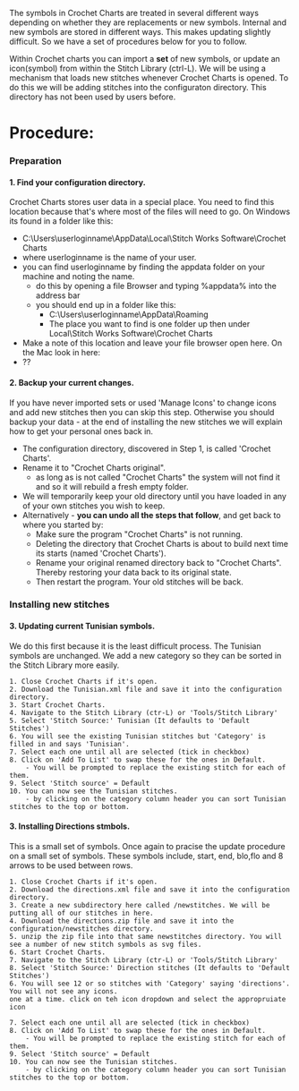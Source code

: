 The symbols in Crochet Charts are treated in several different ways depending on whether they are replacements or new symbols.
Internal and new symbols are stored in different ways. This makes updating slightly difficult. So we have a set of procedures below for you to follow.

Within Crochet charts you can import a **set** of new symbols, or update an icon(symbol) from within the Stitch Library (ctrl-L).
We will be using a mechanism that loads new stitches whenever Crochet Charts is opened.
To do this we will be adding stitches into the configuraton directory. This directory has not been used by users before.

# Procedure: #
### Preparation
#### 1. Find your configuration directory.

Crochet Charts stores user data in a special place. You need to find this location because that's where most of the files will need to go.
On Windows its found in a folder like this:
   - C:\Users\userloginname\AppData\Local\Stitch Works Software\Crochet Charts
   - where userloginname is the name of your user.
   - you can find userloginname by finding the appdata folder on your machine and noting the name.
      - do this by opening a file Browser and typing %appdata% into the address bar
      - you should end up in a folder like this:
         - C:\Users\userloginname\AppData\Roaming
         - The place you want to find is one folder up then under Local\Stitch Works Software\Crochet Charts
   - Make a note of this location and leave your file browser open here.
On the Mac look in here:
   - ??
   
#### 2. Backup your current changes.

If you have never imported sets or used 'Manage Icons' to change icons and add new stitches then you can skip this step.
Otherwise you should backup your data - at the end of installing the new stitches we will explain how to get your personal ones back in.
   - The configuration directory, discovered in Step 1, is called 'Crochet Charts'.
   - Rename it to "Crochet Charts original".
       - as long as is not called "Crochet Charts" the system will not find it and so it will rebuild a fresh empty folder.
   - We will temporarily keep your old directory until you have loaded in any of your own stitches you wish to keep.
   - Alternatively - **you can undo all the steps that follow**, and get back to where you started by:
       - Make sure the program "Crochet Charts" is not running.
       - Deleting the directory that Crochet Charts is about to build next time its starts (named 'Crochet Charts').
       - Rename your original renamed directory back to "Crochet Charts". Thereby restoring your data back to its original state.
       - Then restart the program. Your old stitches will be back.

### Installing new stitches
#### 3. Updating current Tunisian symbols.

We do this first because it is the least difficult process.
The Tunisian symbols are unchanged. We add a new category so they can be sorted in the Stitch Library more easily.

    1. Close Crochet Charts if it's open.
    2. Download the Tunisian.xml file and save it into the configuration directory.
    3. Start Crochet Charts.
    4. Navigate to the Stitch Library (ctr-L) or 'Tools/Stitch Library'
    5. Select 'Stitch Source:' Tunisian (It defaults to 'Default Stitches')
    6. You will see the existing Tunisian stitches but 'Category' is filled in and says 'Tunisian'.
    7. Select each one until all are selected (tick in checkbox)
    8. Click on 'Add To List' to swap these for the ones in Default.
        - You will be prompted to replace the existing stitch for each of them.
    9. Select 'Stitch source' = Default
    10. You can now see the Tunisian stitches.
        - by clicking on the category column header you can sort Tunisian stitches to the top or bottom.
      
#### 3. Installing Directions stmbols.

This is a small set of symbols. Once again to pracise the update procedure on a small set of symbols.
These symbols include, start, end, blo,flo and 8 arrows to be used between rows.

    1. Close Crochet Charts if it's open.
    2. Download the directions.xml file and save it into the configuration directory.
    3. Create a new subdirectory here called /newstitches. We will be putting all of our stitches in here.
    4. Download the directions.zip file and save it into the configuration/newstitches directory.
    5. unzip the zip file into that same newstitches directory. You will see a number of new stitch symbols as svg files.
    6. Start Crochet Charts.
    7. Navigate to the Stitch Library (ctr-L) or 'Tools/Stitch Library'
    8. Select 'Stitch Source:' Direction stitches (It defaults to 'Default Stitches')
    6. You will see 12 or so stitches with 'Category' saying 'directions'. You will not see any icons.
    one at a time. click on teh icon dropdown and select the appropruiate icon
    
    7. Select each one until all are selected (tick in checkbox)
    8. Click on 'Add To List' to swap these for the ones in Default.
        - You will be prompted to replace the existing stitch for each of them.
    9. Select 'Stitch source' = Default
    10. You can now see the Tunisian stitches.
        - by clicking on the category column header you can sort Tunisian stitches to the top or bottom.
